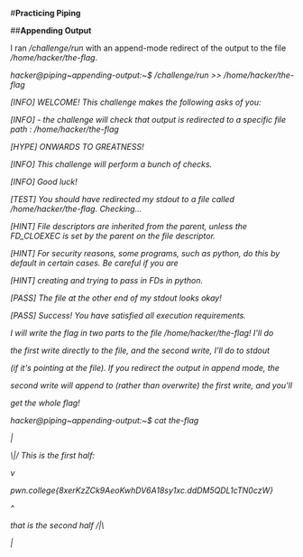 #**Practicing Piping**

##**Appending Output**

I ran _/challenge/run_ with an append-mode redirect of the output to the file _/home/hacker/the-flag_.

_hacker@piping~appending-output:~$ /challenge/run >> /home/hacker/the-flag_

_\[INFO\] WELCOME! This challenge makes the following asks of you:_

_\[INFO\] - the challenge will check that output is redirected to a specific file path : /home/hacker/the-flag_

_\[HYPE\] ONWARDS TO GREATNESS!_

_\[INFO\] This challenge will perform a bunch of checks._

_\[INFO\] Good luck!_

_\[TEST\] You should have redirected my stdout to a file called /home/hacker/the-flag. Checking..._

_\[HINT\] File descriptors are inherited from the parent, unless the FD_CLOEXEC is set by the parent on the file descriptor._

_\[HINT\] For security reasons, some programs, such as python, do this by default in certain cases. Be careful if you are_

_\[HINT\] creating and trying to pass in FDs in python._

_\[PASS\] The file at the other end of my stdout looks okay!_

_\[PASS\] Success! You have satisfied all execution requirements._

_I will write the flag in two parts to the file /home/hacker/the-flag! I'll do_

_the first write directly to the file, and the second write, I'll do to stdout_

_(if it's pointing at the file). If you redirect the output in append mode, the_

_second write will append to (rather than overwrite) the first write, and you'll_

_get the whole flag!_

_hacker@piping~appending-output:~$ cat the-flag_

_|_

_\\|/ This is the first half:_

_v_

_pwn.college{8xerKzZCk9AeoKwhDV6A18sy1xc.ddDM5QDL1cTN0czW}_

_^_

_that is the second half /|\\_

_|_
